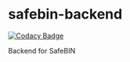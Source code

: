 # safebin-backend

[![Codacy Badge](https://api.codacy.com/project/badge/Grade/369aa031b95b44a3b5ff2231bbc634f2)](https://app.codacy.com/gh/BuildForSDGCohort2/safebin-backend?utm_source=github.com&utm_medium=referral&utm_content=BuildForSDGCohort2/safebin-backend&utm_campaign=Badge_Grade)

Backend for SafeBIN
